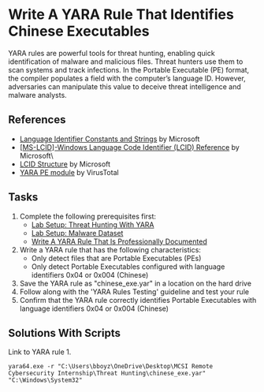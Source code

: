 # Write A YARA Rule That Identifies Chinese Executables
YARA rules are powerful tools for threat hunting, enabling quick identification of malware and malicious files. Threat hunters use them to scan systems and track infections. In the Portable Executable (PE) format, the compiler populates a field with the computer’s language ID. However, adversaries can manipulate this value to deceive threat intelligence and malware analysts.

## References
- [Language Identifier Constants and Strings](https://docs.microsoft.com/en-us/windows/desktop/intl/language-identifier-constants-and-strings) by Microsoft
- [[MS-LCID]-Windows Language Code Identifier (LCID) Reference](https://docs.microsoft.com/en-us/openspecs/windows_protocols/ms-lcid/70feba9f-294e-491e-b6eb-56532684c37f) by Microsoft\
- [LCID Structure](https://docs.microsoft.com/en-us/openspecs/windows_protocols/ms-lcid/63d3d639-7fd2-4afb-abbe-0d5b5551eef8#Appendix_A_Target_8) by Microsoft
- [YARA PE module](https://yara.readthedocs.io/en/stable/modules/pe.html#c.language) by VirusTotal

## Tasks
1. Complete the following prerequisites first:
   - [Lab Setup: Threat Hunting With YARA](https://github.com/aaronamran/MCSI-Remote-Cybersecurity-Internship/blob/main/Threat%20Hunting/threat-hunting-yara.md)
   - [Lab Setup: Malware Dataset](https://github.com/aaronamran/MCSI-Remote-Cybersecurity-Internship/blob/main/Threat%20Hunting/malware-dataset.md)
   - [Write A YARA Rule That Is Professionally Documented](https://github.com/aaronamran/MCSI-Remote-Cybersecurity-Internship/blob/main/Threat%20Hunting/pro-documented-yara-rule.md)
2. Write a YARA rule that has the following characteristics:
   - Only detect files that are Portable Executables (PEs)
   - Only detect Portable Executables configured with language identifiers 0x04 or 0x004 (Chinese)
3. Save the YARA rule as "chinese_exe.yar" in a location on the hard drive
4. Follow along with the 'YARA Rules Testing' guideline and test your rule
5. Confirm that the YARA rule correctly identifies Portable Executables with language identifiers 0x04 or 0x004 (Chinese)

## Solutions With Scripts
Link to YARA rule
1. 

`yara64.exe -r "C:\Users\bboyz\OneDrive\Desktop\MCSI Remote Cybersecurity Internship\Threat Hunting\chinese_exe.yar" "C:\Windows\System32"`
